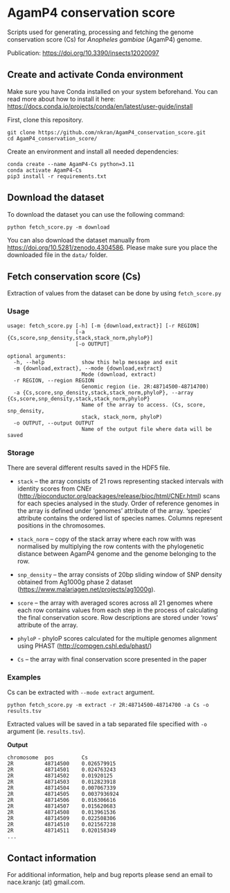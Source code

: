 # AgamP4 conservation score

Scripts used for generating, processing and fetching the genome conservation score (Cs) for _Anopheles gambiae_ (AgamP4) genome.

Publication: https://doi.org/10.3390/insects12020097

## Create and activate Conda environment
Make sure you have Conda installed on your system beforehand. You can read more about how to install it here: https://docs.conda.io/projects/conda/en/latest/user-guide/install

First, clone this repository.
```
git clone https://github.com/nkran/AgamP4_conservation_score.git
cd AgamP4_conservation_score/
```

Create an environment and install all needed dependencies:
```
conda create --name AgamP4-Cs python=3.11
conda activate AgamP4-Cs
pip3 install -r requirements.txt
```

## Download the dataset

To download the dataset you can use the following command:
```
python fetch_score.py -m download 
```
You can also download the dataset manually from https://doi.org/10.5281/zenodo.4304586. Please make sure you place the downloaded file in the `data/` folder.

## Fetch conservation score (Cs)
Extraction of values from the dataset can be done by using `fetch_score.py`

### Usage
```
usage: fetch_score.py [-h] [-m {download,extract}] [-r REGION]
                      [-a {Cs,score,snp_density,stack,stack_norm,phyloP}]
                      [-o OUTPUT]

optional arguments:
  -h, --help            show this help message and exit
  -m {download,extract}, --mode {download,extract}
                        Mode (download, extract)
  -r REGION, --region REGION
                        Genomic region (ie. 2R:48714500-48714700)
  -a {Cs,score,snp_density,stack,stack_norm,phyloP}, --array {Cs,score,snp_density,stack,stack_norm,phyloP}
                        Name of the array to access. (Cs, score, snp_density,
                        stack, stack_norm, phyloP)
  -o OUTPUT, --output OUTPUT
                        Name of the output file where data will be saved
```

### Storage
There are several different results saved in the HDF5 file.
- `stack` – the array consists of 21 rows representing stacked intervals with identity scores from CNEr (http://bioconductor.org/packages/release/bioc/html/CNEr.html) scans for each species analysed in the study. Order of reference genomes in the array is defined under ‘genomes’ attribute of the array. ‘species’ attribute contains the ordered list of species names. Columns represent positions in the chromosomes.

- `stack_norm` – copy of the stack array where each row with was normalised by multiplying the row contents with the phylogenetic distance between AgamP4 genome and the genome belonging to the row.

- `snp_density` – the array consists of 20bp sliding window of SNP density obtained from Ag1000g phase 2 dataset (https://www.malariagen.net/projects/ag1000g).

- `score` – the array with averaged scores across all 21 genomes where each row contains values from each step in the process of calculating the final conservation score. Row descriptions are stored under ‘rows’ attribute of the array.

- `phyloP` - phyloP scores calculated for the multiple genomes alignment using PHAST (http://compgen.cshl.edu/phast/) 

- `Cs` – the array with final conservation score presented in the paper

### Examples

Cs can be extracted with `--mode extract` argument.

```
python fetch_score.py -m extract -r 2R:48714500-48714700 -a Cs -o results.tsv
```

Extracted values will be saved in a tab separated file specified with `-o` argument (ie. `results.tsv`).

__Output__
```
chromosome	pos	        Cs
2R	        48714500	0.026579915
2R	        48714501	0.024763243
2R	        48714502	0.01920125
2R	        48714503	0.012823918
2R	        48714504	0.007067339
2R	        48714505	0.0037936924
2R	        48714506	0.016306616
2R	        48714507	0.015620683
2R	        48714508	0.013961536
2R	        48714509	0.022508306
2R	        48714510	0.021567238
2R	        48714511	0.020158349
...
```

## Contact information
For additional information, help and bug reports please send an email to nace.kranjc (at) gmail.com.
